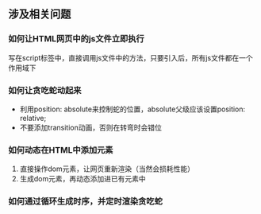## 涉及相关问题
### 如何让HTML网页中的js文件立即执行
  写在script标签中，直接调用js文件中的方法，只要引入后，所有js文件都在一个作用域下
### 如何让贪吃蛇动起来
* 利用position: absolute来控制蛇的位置，absolute父级应该设置position: relative;
* 不要添加transition动画，否则在转弯时会错位
### 如何动态在HTML中添加元素
1. 直接操作dom元素，让网页重新渲染（当然会损耗性能）
2. 生成dom元素，再动态添加进已有元素中
### 如何通过循环生成时序，并定时渲染贪吃蛇
